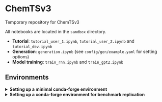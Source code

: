 # ChemTSv3
Temporary repository for ChemTSv3

All notebooks are located in the `sandbox` directory.
- **Tutorial**: `tutorial_user_1.ipynb`, `tutorial_user_2.ipynb` and `tutorial_dev.ipynb`
- **Generation**: `generation.ipynb` (see `config/gen/example.yaml` for setting options)
- **Model training**: `train_rnn.ipynb` and `train_gpt2.ipynb`

## Environments

<details>
  <summary><b>Setting up a minimal conda-forge environment</b></summary><br>

This section explains how to set up a minimal conda-forge environment. This environment can run all tutorial notebooks.

### Available classes
- **Transition**: `RNNTransition`, `GPT2Transition`, `JensenTransition`, `SMIRKSTransition`
- **Reward**: `JScoreReward`, `LogPReward`
- The corresponding Node classes, along with all implemented Filter and Policy classes, are also available in this environment.

### Setup steps

```bash
conda create -n v3env-m python=3.11.13
conda activate v3env-m
conda install -c conda-forge ipykernel rdkit transformers pytorch pytorch-gpu
```
Note: For CPU-only environments, omit pytorch-gpu from the last command.
</details>

<details>
  <summary><b>Setting up a conda-forge environment for benchmark replication</b></summary><br>

This section explains how to set up a conda-forge environment to replicate benchmark results.

### Available classes
- **Transition**: `RNNTransition`, `GPT2Transition`, `JensenTransition`, `SMIRKSTransition`
- **Reward**: `GuacaMolReward`, `TDCReward`, `JScoreReward`, `LogPReward`
- The corresponding Node classes, along with all implemented Filter and Policy classes, are also available in this environment.

### Setup steps

```bash
conda create -n v3env-b python=3.11.13
conda activate v3env-b
conda install -c conda-forge pytdc=1.1.14 guacamol ipykernel
conda install -c conda-forge pytorch pytorch-gpu
```
Note: For CPU-only environments, omit pytorch-gpu from the last command.
</details>
